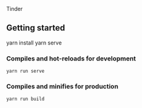 Tinder

## Getting started
yarn install
yarn serve


### Compiles and hot-reloads for development
```
yarn run serve
```

### Compiles and minifies for production
```
yarn run build
```
